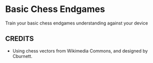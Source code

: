 # Basic Chess Endgames

Train your basic chess endgames understanding against your device

## CREDITS

* Using chess vectors from Wikimedia Commons, and designed by Cburnett.
